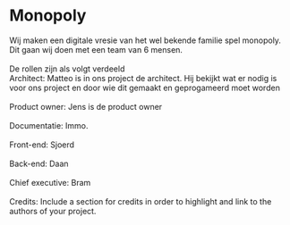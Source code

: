 # Monopoly 

Wij maken een digitale vresie van het wel bekende familie spel monopoly. <br>
Dit gaan wij doen met een team van 6 mensen. <br>
<br>
De rollen zijn als volgt verdeeld <br>
Architect: Matteo is in ons project de architect. Hij bekijkt wat er nodig is voor ons project en door wie dit gemaakt en geprogameerd moet worden <br>
<br>
Product owner: Jens is de product owner  <br>
<br>
Documentatie: Immo. <br> 
<br>
Front-end: Sjoerd <br>
<br>
Back-end: Daan <br>
<br>
Chief executive: Bram <br>
<br>
Credits: Include a section for credits in order to highlight and link to the authors of your project. <br>
